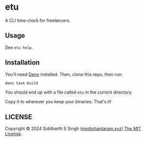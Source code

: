 # etu

A CLI time-clock for freelancers.

## Usage

See `etu help`.

## Installation

You'll need [Deno](https://deno.land) installed. Then, clone this repo, then run:

```sh
deno task build
```

You should end up with a file called `etu` in the current directory.

Copy it to wherever you keep your binaries. That's it!

## LICENSE

Copyright &copy; 2024 Siddharth S Singh (<me@shantaram.xyz>) [The MIT License](./LICENSE.md).
